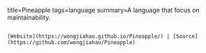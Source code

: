 title=Pineapple
tags=language
summary=A language that focus on maintainability.
~~~~~~

[Website](https://wongjiahau.github.io/Pineapple/) | [Source](https://github.com/wongjiahau/Pineapple)

